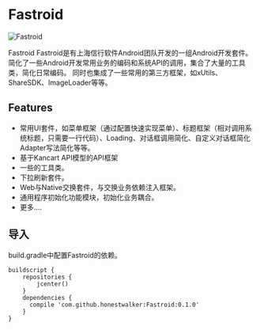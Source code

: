 # Fastroid

![Fastroid](http://www.kancart.com/images/kancart_logo.png)

Fastroid
Fastroid是有上海信行软件Android团队开发的一组Android开发套件。简化了一些Android开发常用业务的编码和系统API的调用，集合了大量的工具类，简化日常编码。
同时也集成了一些常用的第三方框架，如xUtils、ShareSDK、ImageLoader等等。

## Features

- 常用UI套件，如菜单框架（通过配置快速实现菜单）、标题框架（相对调用系统标题，只需要一行代码）、Loading、对话框调用简化、自定义对话框简化
  Adapter写法简化等等。
- 基于Kancart API模型的API框架
- 一些的工具类。
- 下拉刷新套件。
- Web与Native交换套件，与交换业务依赖注入框架。
- 通用程序初始化功能模块，初始化业务耦合。
- 更多....

## 导入

build.gradle中配置Fastroid的依赖。
````Gradle
buildscript {
    repositories {
        jcenter()
    }
    dependencies {
      compile 'com.github.honestwalker:Fastroid:0.1.0'
    }
}
````

